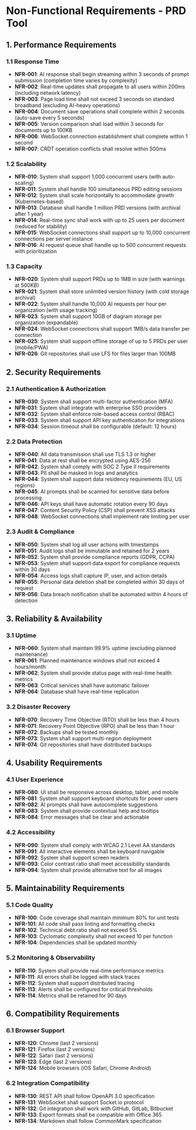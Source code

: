 # Non-Functional Requirements - PRD Tool

## 1. Performance Requirements

### 1.1 Response Time
- **NFR-001**: AI response shall begin streaming within 3 seconds of prompt submission (completion time varies by complexity)
- **NFR-002**: Real-time updates shall propagate to all users within 200ms (including network latency)
- **NFR-003**: Page load time shall not exceed 3 seconds on standard broadband (excluding AI-heavy operations)
- **NFR-004**: Document save operations shall complete within 2 seconds (auto-save every 5 seconds)
- **NFR-005**: Version comparison shall load within 3 seconds for documents up to 100KB
- **NFR-006**: WebSocket connection establishment shall complete within 1 second
- **NFR-007**: CRDT operation conflicts shall resolve within 500ms

### 1.2 Scalability
- **NFR-010**: System shall support 1,000 concurrent users (with auto-scaling)
- **NFR-011**: System shall handle 100 simultaneous PRD editing sessions
- **NFR-012**: System shall scale horizontally to accommodate growth (Kubernetes-based)
- **NFR-013**: Database shall handle 1 million PRD versions (with archival after 1 year)
- **NFR-014**: Real-time sync shall work with up to 25 users per document (reduced for stability)
- **NFR-015**: WebSocket connections shall support up to 10,000 concurrent connections per server instance
- **NFR-016**: AI request queue shall handle up to 500 concurrent requests with prioritization

### 1.3 Capacity
- **NFR-020**: System shall support PRDs up to 1MB in size (with warnings at 500KB)
- **NFR-021**: System shall store unlimited version history (with cold storage archival)
- **NFR-022**: System shall handle 10,000 AI requests per hour per organization (with usage tracking)
- **NFR-023**: System shall support 10GB of diagram storage per organization (expandable)
- **NFR-024**: WebSocket connections shall support 1MB/s data transfer per connection
- **NFR-025**: System shall support offline storage of up to 5 PRDs per user (mobile/PWA)
- **NFR-026**: Git repositories shall use LFS for files larger than 100MB

## 2. Security Requirements

### 2.1 Authentication & Authorization
- **NFR-030**: System shall support multi-factor authentication (MFA)
- **NFR-031**: System shall integrate with enterprise SSO providers
- **NFR-032**: System shall enforce role-based access control (RBAC)
- **NFR-033**: System shall support API key authentication for integrations
- **NFR-034**: Session timeout shall be configurable (default: 12 hours)

### 2.2 Data Protection
- **NFR-040**: All data transmission shall use TLS 1.3 or higher
- **NFR-041**: Data at rest shall be encrypted using AES-256
- **NFR-042**: System shall comply with SOC 2 Type II requirements
- **NFR-043**: PII shall be masked in logs and analytics
- **NFR-044**: System shall support data residency requirements (EU, US regions)
- **NFR-045**: AI prompts shall be scanned for sensitive data before processing
- **NFR-046**: API keys shall have automatic rotation every 90 days
- **NFR-047**: Content Security Policy (CSP) shall prevent XSS attacks
- **NFR-048**: WebSocket connections shall implement rate limiting per user

### 2.3 Audit & Compliance
- **NFR-050**: System shall log all user actions with timestamps
- **NFR-051**: Audit logs shall be immutable and retained for 2 years
- **NFR-052**: System shall provide compliance reports (GDPR, CCPA)
- **NFR-053**: System shall support data export for compliance requests within 30 days
- **NFR-054**: Access logs shall capture IP, user, and action details
- **NFR-055**: Personal data deletion shall be completed within 30 days of request
- **NFR-056**: Data breach notification shall be automated within 4 hours of detection

## 3. Reliability & Availability

### 3.1 Uptime
- **NFR-060**: System shall maintain 99.9% uptime (excluding planned maintenance)
- **NFR-061**: Planned maintenance windows shall not exceed 4 hours/month
- **NFR-062**: System shall provide status page with real-time health metrics
- **NFR-063**: Critical services shall have automatic failover
- **NFR-064**: Database shall have real-time replication

### 3.2 Disaster Recovery
- **NFR-070**: Recovery Time Objective (RTO) shall be less than 4 hours
- **NFR-071**: Recovery Point Objective (RPO) shall be less than 1 hour
- **NFR-072**: Backups shall be tested monthly
- **NFR-073**: System shall support multi-region deployment
- **NFR-074**: Git repositories shall have distributed backups

## 4. Usability Requirements

### 4.1 User Experience
- **NFR-080**: UI shall be responsive across desktop, tablet, and mobile
- **NFR-081**: System shall support keyboard shortcuts for power users
- **NFR-082**: AI prompts shall have autocomplete suggestions
- **NFR-083**: System shall provide contextual help and tooltips
- **NFR-084**: Error messages shall be clear and actionable

### 4.2 Accessibility
- **NFR-090**: System shall comply with WCAG 2.1 Level AA standards
- **NFR-091**: All interactive elements shall be keyboard navigable
- **NFR-092**: System shall support screen readers
- **NFR-093**: Color contrast ratio shall meet accessibility standards
- **NFR-094**: System shall provide alternative text for all images

## 5. Maintainability Requirements

### 5.1 Code Quality
- **NFR-100**: Code coverage shall maintain minimum 80% for unit tests
- **NFR-101**: All code shall pass linting and formatting checks
- **NFR-102**: Technical debt ratio shall not exceed 5%
- **NFR-103**: Cyclomatic complexity shall not exceed 10 per function
- **NFR-104**: Dependencies shall be updated monthly

### 5.2 Monitoring & Observability
- **NFR-110**: System shall provide real-time performance metrics
- **NFR-111**: All errors shall be logged with stack traces
- **NFR-112**: System shall support distributed tracing
- **NFR-113**: Alerts shall be configured for critical thresholds
- **NFR-114**: Metrics shall be retained for 90 days

## 6. Compatibility Requirements

### 6.1 Browser Support
- **NFR-120**: Chrome (last 2 versions)
- **NFR-121**: Firefox (last 2 versions)
- **NFR-122**: Safari (last 2 versions)
- **NFR-123**: Edge (last 2 versions)
- **NFR-124**: Mobile browsers (iOS Safari, Chrome Android)

### 6.2 Integration Compatibility
- **NFR-130**: REST API shall follow OpenAPI 3.0 specification
- **NFR-131**: WebSocket shall support Socket.io protocol
- **NFR-132**: Git integration shall work with GitHub, GitLab, Bitbucket
- **NFR-133**: Export formats shall be compatible with Office 365
- **NFR-134**: Markdown shall follow CommonMark specification